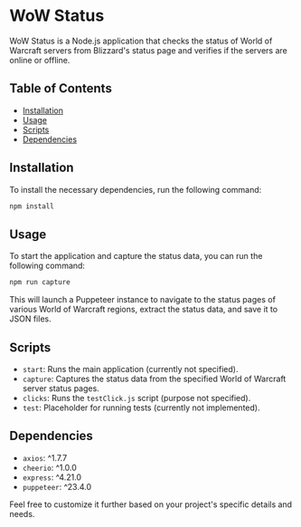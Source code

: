 # WoW Status

WoW Status is a Node.js application that checks the status of World of Warcraft servers from Blizzard's status page and verifies if the servers are online or offline.
## Table of Contents

- [Installation](#installation)
- [Usage](#usage)
- [Scripts](#scripts)
- [Dependencies](#dependencies)

## Installation
To install the necessary dependencies, run the following command:
```markdown
npm install
```

## Usage

To start the application and capture the status data, you can run the following command:

```bash
npm run capture
```

This will launch a Puppeteer instance to navigate to the status pages of various World of Warcraft regions, extract the status data, and save it to JSON files.

## Scripts

- `start`: Runs the main application (currently not specified).
- `capture`: Captures the status data from the specified World of Warcraft server status pages.
- `clicks`: Runs the `testClick.js` script (purpose not specified).
- `test`: Placeholder for running tests (currently not implemented).

## Dependencies

- `axios`: ^1.7.7
- `cheerio`: ^1.0.0
- `express`: ^4.21.0
- `puppeteer`: ^23.4.0


Feel free to customize it further based on your project's specific details and needs.
